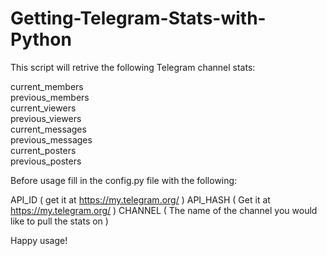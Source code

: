 # Getting-Telegram-Stats-with-Python

This script will retrive the following Telegram channel stats:

current_members     
previous_members  
current_viewers  
previous_viewers  
current_messages  
previous_messages  
current_posters  
previous_posters   

Before usage fill in the config.py file with the following:

API_ID     ( get it at https://my.telegram.org/ ) 
API_HASH   ( Get it at https://my.telegram.org/ )
CHANNEL    ( The name of the channel you would like to pull the stats on )

Happy usage!
